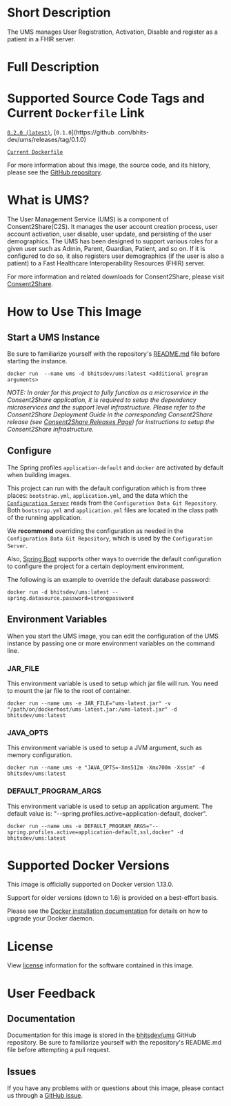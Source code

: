 # Short Description
The UMS manages User Registration, Activation, Disable and register as a patient in a FHIR server.

# Full Description

# Supported Source Code Tags and Current `Dockerfile` Link

[`0.2.0 (latest)`](https://github.com/bhits-dev/ums/releases/tag/0.2.0), [`0.1.0`](https://github
.com/bhits-dev/ums/releases/tag/0.1.0)

[`Current Dockerfile`](https://github.com/bhits-dev/ums/blob/master/ums/src/main/docker/Dockerfile)

For more information about this image, the source code, and its history, please see the [GitHub repository](https://github.com/bhits-dev/ums).

# What is UMS?

The User Management Service (UMS) is a component of Consent2Share(C2S). It manages the user account creation process, user account activation, user disable, user update, and persisting of the user demographics. The UMS has been designed to support various roles for a given user such as Admin, Parent, Guardian, Patient, and so on. If it is configured to do so, it also registers user demographics (if the user is also a patient) to a Fast Healthcare Interoperability Resources (FHIR) server. 

For more information and related downloads for Consent2Share, please visit [Consent2Share](https://bhits-dev.github.io/consent2share/).

# How to Use This Image

## Start a UMS Instance

Be sure to familiarize yourself with the repository's [README.md](https://github.com/bhits-dev/ums) file before starting the instance.

`docker run  --name ums -d bhitsdev/ums:latest <additional program arguments>`

*NOTE: In order for this project to fully function as a microservice in the Consent2Share application, it is required to setup the dependency microservices and the support level infrastructure. Please refer to the Consent2Share Deployment Guide in the corresponding Consent2Share release (see [Consent2Share Releases Page](https://github.com/bhits-dev/consent2share/releases)) for instructions to setup the Consent2Share infrastructure.*
 
## Configure

The Spring profiles `application-default` and `docker` are activated by default when building images.

This project can run with the default configuration which is from three places: `bootstrap.yml`, `application.yml`, and the data which the [`Configuration Server`](https://github.com/bhits-dev/config-server) reads from the `Configuration Data Git Repository`. Both `bootstrap.yml` and `application.yml` files are located in the class path of the running application.

We **recommend** overriding the configuration as needed in the `Configuration Data Git Repository`, which is used by the `Configuration Server`.

Also, [Spring Boot](https://projects.spring.io/spring-boot/) supports other ways to override the default configuration to configure the project for a certain deployment environment. 

The following is an example to override the default database password:

`docker run -d bhitsdev/ums:latest --spring.datasource.password=strongpassword`

## Environment Variables

When you start the UMS image, you can edit the configuration of the UMS instance by passing one or more environment variables on the command line. 

### JAR_FILE

This environment variable is used to setup which jar file will run. You need to mount the jar file to the root of container.

`docker run --name ums -e JAR_FILE="ums-latest.jar" -v "/path/on/dockerhost/ums-latest.jar:/ums-latest.jar" -d bhitsdev/ums:latest`

### JAVA_OPTS 

This environment variable is used to setup a JVM argument, such as memory configuration.

`docker run --name ums -e "JAVA_OPTS=-Xms512m -Xmx700m -Xss1m" -d bhitsdev/ums:latest`

### DEFAULT_PROGRAM_ARGS 

This environment variable is used to setup an application argument. The default value is: "--spring.profiles.active=application-default, docker".

`docker run --name ums -e DEFAULT_PROGRAM_ARGS="--spring.profiles.active=application-default,ssl,docker" -d bhitsdev/ums:latest`

# Supported Docker Versions

This image is officially supported on Docker version 1.13.0.

Support for older versions (down to 1.6) is provided on a best-effort basis.

Please see the [Docker installation documentation](https://docs.docker.com/engine/installation/) for details on how to upgrade your Docker daemon.

# License

View [license](https://github.com/bhits-dev/ums/blob/master/LICENSE) information for the software contained in this image.

# User Feedback

## Documentation
 
Documentation for this image is stored in the [bhitsdev/ums](https://github.com/bhits-dev/ums) GitHub repository. Be sure to familiarize yourself with the repository's README.md file before attempting a pull request.

## Issues

If you have any problems with or questions about this image, please contact us through a [GitHub issue](https://github.com/bhits-dev/ums/issues).


